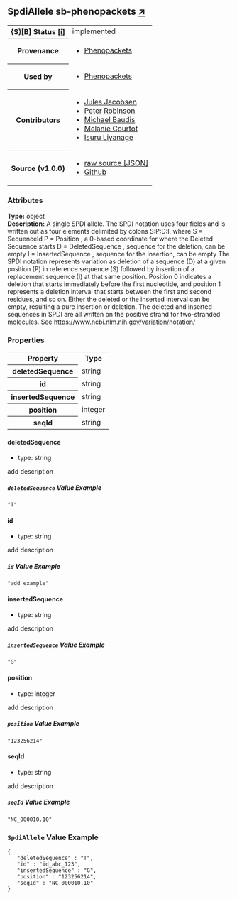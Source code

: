 
<div id="schema-header-title">
  <h2>SpdiAllele <span id="schema-header-title-project">sb-phenopackets <a href="https://github.com/ga4gh-schemablocks/sb-phenopackets" target="_BLANK">&nearr;</a></span> </h2>
</div>

<table id="schema-header-table">
  <tr>
    <th>{S}[B] Status <a href="https://schemablocks.org/about/sb-status-levels.html">[i]</a></th>
    <td><div id="schema-header-status">implemented</div></td>
  </tr>

  <tr>
    <th>Provenance</th>
    <td>
      <ul>
<li><a href="https://github.com/phenopackets/phenopacket-schema/blob/master/docs/variant.rst">Phenopackets</a></li>
      </ul>
    </td>
  </tr>
  <tr>
    <th>Used by</th>
    <td>
      <ul>
<li><a href="https://github.com/phenopackets/phenopacket-schema/blob/master/docs/variant.rst">Phenopackets</a></li>
      </ul>
    </td>
  </tr>

<!--more-->

  <tr>
    <th>Contributors</th>
    <td>
      <ul>
<li><a href="https://orcid.org/0000-0002-3265-15918">Jules Jacobsen</a></li>
<li><a href="https://orcid.org/0000-0002-0736-91998">Peter Robinson</a></li>
<li><a href="https://orcid.org/0000-0002-9903-4248">Michael Baudis</a></li>
<li><a href="https://orcid.org/0000-0002-9551-6370">Melanie Courtot</a></li>
<li><a href="https://orcid.org/0000-0002-4839-5158">Isuru Liyanage</a></li>
      </ul>
    </td>
  </tr>
  <tr>
    <th>Source (v1.0.0)</th>
    <td>
      <ul>
        <li><a href="current/SpdiAllele.json" target="_BLANK">raw source [JSON]</a></li>
        <li><a href="https://github.com/ga4gh-schemablocks/sb-phenopackets/blob/master/schemas/SpdiAllele.yaml" target="_BLANK">Github</a></li>
      </ul>
    </td>
  </tr>
</table>

<div id="schema-attributes-title">
  <h3>Attributes</h3>
</div>

  
__Type:__ object  
__Description:__ A single SPDI allele.
The SPDI notation uses four fields and is written out as four elements delimited by colons S:P:D:I, where
S = SequenceId
P = Position , a 0-based coordinate for where the Deleted Sequence starts
D = DeletedSequence , sequence for the deletion, can be empty
I = InsertedSequence , sequence for the insertion, can be empty
The SPDI notation represents variation as deletion of a sequence (D) at a given position (P) in reference sequence (S)
followed by insertion of a replacement sequence (I) at that same position. Position 0 indicates a deletion that
starts immediately before the first nucleotide, and position 1 represents a deletion interval that starts between the
first and second residues, and so on. Either the deleted or the inserted interval can be empty, resulting a pure
insertion or deletion.
The deleted and inserted sequences in SPDI are all written on the positive strand for two-stranded molecules.
See https://www.ncbi.nlm.nih.gov/variation/notation/


### Properties

<table id="schema-properties-table">
  <tr>
    <th>Property</th>
    <th>Type</th>
  </tr>
  <tr>
    <th>deletedSequence</th>
    <td>string</td>
  </tr>
  <tr>
    <th>id</th>
    <td>string</td>
  </tr>
  <tr>
    <th>insertedSequence</th>
    <td>string</td>
  </tr>
  <tr>
    <th>position</th>
    <td>integer</td>
  </tr>
  <tr>
    <th>seqId</th>
    <td>string</td>
  </tr>

</table>


#### deletedSequence

* type: string

add description

##### `deletedSequence` Value Example  

```
"T"
```

#### id

* type: string

add description

##### `id` Value Example  

```
"add example"
```

#### insertedSequence

* type: string

add description

##### `insertedSequence` Value Example  

```
"G"
```

#### position

* type: integer

add description

##### `position` Value Example  

```
"123256214"
```

#### seqId

* type: string

add description

##### `seqId` Value Example  

```
"NC_000010.10"
```


### `SpdiAllele` Value Example  

```
{
   "deletedSequence" : "T",
   "id" : "id_abc_123",
   "insertedSequence" : "G",
   "position" : "123256214",
   "seqId" : "NC_000010.10"
}
```

